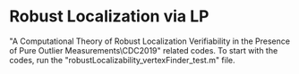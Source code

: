 # Robust Localization via LP
"A Computational Theory of Robust Localization Verifiability in the Presence of Pure Outlier Measurements\CDC2019" related codes. 
To start with the codes, run the "robustLocalizability_vertexFinder_test.m" file.
